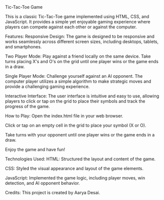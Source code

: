 Tic-Tac-Toe Game

This is a classic Tic-Tac-Toe game implemented using HTML, CSS, and JavaScript. It provides a simple yet enjoyable gaming experience where players can compete against each other or against the computer.

Features:
Responsive Design: The game is designed to be responsive and works seamlessly across different screen sizes, including desktops, tablets, and smartphones.

Two Player Mode: Play against a friend locally on the same device. Take turns placing X's and O's on the grid until one player wins or the game ends in a draw.

Single Player Mode: Challenge yourself against an AI opponent. The computer player utilizes a simple algorithm to make strategic moves and provide a challenging gaming experience.

Interactive Interface: The user interface is intuitive and easy to use, allowing players to click or tap on the grid to place their symbols and track the progress of the game.

How to Play:
Open the index.html file in your web browser.

Click or tap on an empty cell in the grid to place your symbol (X or O).

Take turns with your opponent until one player wins or the game ends in a draw.

Enjoy the game and have fun!

Technologies Used:
HTML: Structured the layout and content of the game.

CSS: Styled the visual appearance and layout of the game elements.

JavaScript: Implemented the game logic, including player moves, win detection, and AI opponent behavior.

Credits:
This project is created by Aarya Desai.
